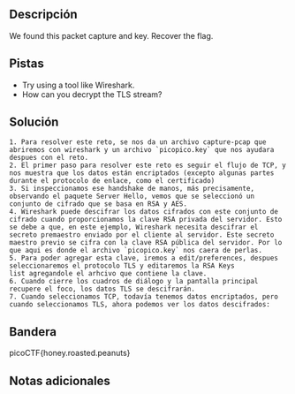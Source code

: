 ## Descripción

We found this packet capture and key. Recover the flag.

## Pistas

-   Try using a tool like Wireshark.
-   How can you decrypt the TLS stream?

## Solución

```python()
1. Para resolver este reto, se nos da un archivo capture-pcap que abriremos con wireshark y un archivo `picopico.key` que nos ayudara despues con el reto.
2. El primer paso para resolver este reto es seguir el flujo de TCP, y nos muestra que los datos están encriptados (excepto algunas partes durante el protocolo de enlace, como el certificado)
3. Si inspeccionamos ese handshake de manos, más precisamente, observando el paquete Server Hello, vemos que se seleccionó un conjunto de cifrado que se basa en RSA y AES.
4. Wireshark puede descifrar los datos cifrados con este conjunto de cifrado cuando proporcionamos la clave RSA privada del servidor. Esto se debe a que, en este ejemplo, Wireshark necesita descifrar el secreto premaestro enviado por el cliente al servidor. Este secreto maestro previo se cifra con la clave RSA pública del servidor. Por lo que aqui es donde el archivo `picopico.key` nos caera de perlas.
5. Para poder agregar esta clave, iremos a edit/preferences, despues seleccionaremos el protocolo TLS y editaremos la RSA Keys list agregandole el arhcivo que contiene la clave.
6. Cuando cierre los cuadros de diálogo y la pantalla principal recupere el foco, los datos TLS se descifrarán.
7. Cuando seleccionamos TCP, todavía tenemos datos encriptados, pero cuando seleccionamos TLS, ahora podemos ver los datos descifrados:

```

## Bandera

picoCTF{honey.roasted.peanuts}

## Notas adicionales